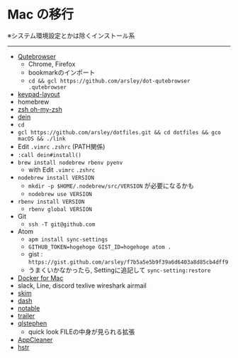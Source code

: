 # Mac の移行

※システム環境設定とかは除くインストール系

---

- [Qutebrowser](https://github.com/qutebrowser/qutebrowser)
  - Chrome, Firefox
  - bookmarkのインポート
  - `cd && gcl https://github.com/arsley/dot-qutebrowser .qutebrowser`
- [keypad-layout](https://github.com/janten/keypad-layout)
- homebrew
- [zsh oh-my-zsh](https://sourabhbajaj.com/mac-setup/iTerm/zsh.html)
- [dein](https://github.com/Shougo/dein.vim)
- `cd`
- `gcl https://github.com/arsley/dotfiles.git && cd dotfiles && gco macOS && ./link`
- Edit `.vimrc` `.zshrc` (PATH関係)
- `:call dein#install()`
- `brew install nodebrew rbenv pyenv`
  - with Edit `.vimrc` `.zshrc`
- `nodebrew install VERSION`
  - `mkdir -p $HOME/.nodebrew/src/VERSION` が必要になるかも
  - `nodebrew use VERSION`
- `rbenv install VERSION`
  - `rbenv global VERSION`
- Git
  - `ssh -T git@github.com`
- Atom
  - `apm install sync-settings`
  - `GITHUB_TOKEN=hogehoge GIST_ID=hogehoge atom .`
  - gist : `https://gist.github.com/arsley/f7b5a5e5b9f39a6d6403a8d85cb4dff9`
  - うまくいかなかったら, Settingに追記して `sync-setting:restore`
- [Docker for Mac](https://hub.docker.com/editions/community/docker-ce-desktop-mac)
- slack, Line, discord texlive wireshark airmail
- [skim](https://skim-app.sourceforge.io/)
- [dash](https://kapeli.com/dash)
- [notable](https://github.com/notable/notable)
- [trailer](http://ptsochantaris.github.io/trailer/)
- [qlstephen](https://github.com/whomwah/qlstephen)
  - quick look FILEの中身が見られる拡張
- [AppCleaner](https://freemacsoft.net/appcleaner/)
- [hstr](https://github.com/dvorka/hstr)

